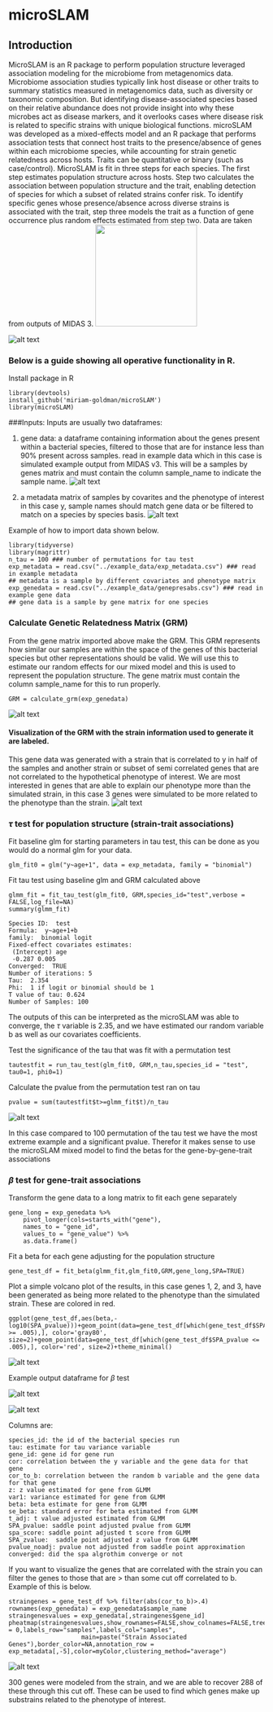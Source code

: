 # microSLAM
## Introduction
MicroSLAM is an R package to perform population structure leveraged association modeling for the microbiome from metagenomics data. Microbiome association studies typically link host disease or other traits to summary statistics measured in metagenomics data, such as diversity or taxonomic composition. But identifying disease-associated species based on their relative abundance does not provide insight into why these microbes act as disease markers, and it overlooks cases where disease risk is related to specific strains with unique biological functions. microSLAM was developed as a mixed-effects model and an R package that performs association tests that connect host traits to the presence/absence of genes within each microbiome species, while accounting for strain genetic relatedness across hosts. Traits can be quantitative or binary (such as case/control). MicroSLAM is fit in three steps for each species. The first step estimates population structure across hosts. Step two calculates the association between population structure and the trait, enabling detection of species for which a subset of related strains confer risk. To identify specific genes whose presence/absence across diverse strains is associated with the trait, step three models the trait as a function of gene occurrence plus random effects estimated from step two. Data are taken from outputs of MIDAS 3.
 <img src="https://github.com/miriam-goldman/microSLAM/blob/main/other/logo.png" width=200> 

![alt text](https://github.com/miriam-goldman/microSLAM/blob/main/other/flowchart.png)

### Below is a guide showing all operative functionality in R.
Install package in R
```
library(devtools)
install_github('miriam-goldman/microSLAM')
library(microSLAM)
```
###Inputs:
Inputs are usually two dataframes:
1) gene data: a dataframe containing information about the genes present within a bacterial species, filtered to those that are for instance less than 90% present across samples.
read in example data which in this case is simulated example output from MIDAS v3. This will be a samples by genes matrix and must contain the column sample_name to indicate the sample name.
![alt text](https://github.com/miriam-goldman/microSLAM/blob/main/other/genes.png)

2) a metadata matrix of samples by covarites and the phenotype of interest in this case y, sample names should match gene data or be filtered to match on a species by species basis.
![alt text](https://github.com/miriam-goldman/microSLAM/blob/main/other/metadata.png)

Example of how to import data shown below.
```
library(tidyverse)
library(magrittr)
n_tau = 100 ### number of permutations for tau test
exp_metadata = read.csv("../example_data/exp_metadata.csv") ### read in example metadata
## metadata is a sample by different covariates and phenotype matrix
exp_genedata = read.csv("../example_data/genepresabs.csv") ### read in example gene data
## gene data is a sample by gene matrix for one species
```

### Calculate Genetic Relatedness Matrix (GRM)

From the gene matrix imported above make the GRM. This GRM represents how similar our samples are within the space of the genes of this bacterial species but other representations should be valid. We will use this to estimate our random effects for our mixed model and this is used to represent the population structure. The gene matrix must contain the column sample_name for this to run properly.  
```
GRM = calculate_grm(exp_genedata)
```
![alt text](https://github.com/miriam-goldman/microSLAM/blob/main/other/GRM.png)

#### Visualization of the GRM with the strain information used to generate it are labeled.
This gene data was generated with a strain that is correlated to y in half of the samples and another strain or subset of semi correlated genes that are not correlated to the hypothetical phenotype of interest. We are most interested in genes that are able to explain our phenotype more than the simulated strain, in this case 3 genes were simulated to be more related to the phenotype than the strain.
![alt text](https://github.com/miriam-goldman/microSLAM/blob/main/other/exampleGRM.png)

### $\tau$ test for population structure (strain-trait associations)
Fit baseline glm for starting parameters in tau test, this can be done as you would do a normal glm for your data.

```
glm_fit0 = glm("y~age+1", data = exp_metadata, family = "binomial")
```

Fit tau test using baseline glm and GRM calculated above
```
glmm_fit = fit_tau_test(glm_fit0, GRM,species_id="test",verbose = FALSE,log_file=NA)
summary(glmm_fit)
```
```
Species ID:  test
Formula:  y~age+1+b
family:  binomial logit
Fixed-effect covariates estimates:
 (Intercept) age
 -0.287 0.005
Converged:  TRUE
Number of iterations: 5
Tau:  2.354
Phi:  1 if logit or binomial should be 1
T value of tau: 0.624
Number of Samples: 100
```
The outputs of this can be interpreted as the microSLAM was able to converge, the $\tau$ variable is 2.35, and we have estimated our random variable b as well as our covariates coefficients.

Test the significance of the tau that was fit with a permutation test
```
tautestfit = run_tau_test(glm_fit0, GRM,n_tau,species_id = "test", tau0=1, phi0=1)
```
Calculate the pvalue from the permutation test ran on tau
```
pvalue = sum(tautestfit$t>=glmm_fit$t)/n_tau
```
![alt text](https://github.com/miriam-goldman/microSLAM/blob/main/other/permutationnew.png)

In this case compared to 100 permutation of the tau test we have the most extreme example and a significant pvalue. Therefor it makes sense to use the microSLAM mixed model to find the betas for the gene-by-gene-trait associations

### $\beta$ test for gene-trait associations
Transform the gene data to a long matrix to fit each gene separately

```
gene_long = exp_genedata %>%
    pivot_longer(cols=starts_with("gene"),
    names_to = "gene_id",
    values_to = "gene_value") %>%
    as.data.frame()
```
Fit a beta for each gene adjusting for the population structure
```  
gene_test_df = fit_beta(glmm_fit,glm_fit0,GRM,gene_long,SPA=TRUE)
```
Plot a simple volcano plot of the results, in this case genes 1, 2, and 3, have been generated as being more related to the phenotype than the simulated strain. These are colored in red.
```
ggplot(gene_test_df,aes(beta,-log10(SPA_pvalue)))+geom_point(data=gene_test_df[which(gene_test_df$SPA_pvalue >= .005),], color='gray80', size=2)+geom_point(data=gene_test_df[which(gene_test_df$SPA_pvalue <= .005),], color='red', size=2)+theme_minimal()
```
![alt text](https://github.com/miriam-goldman/microSLAM/blob/main/other/volcanoplotcolor.png?raw=true)


Example output dataframe for $\beta$ test

![alt text](https://github.com/miriam-goldman/microSLAM/blob/main/other/betadf1.png?raw=true)

![alt text](https://github.com/miriam-goldman/microSLAM/blob/main/other/betadf2.png?raw=true)


Columns are:
```
species_id: the id of the bacterial species run
tau: estimate for tau variance variable
gene_id: gene id for gene run
cor: correlation between the y variable and the gene data for that gene
cor_to_b: correlation between the random b variable and the gene data for that gene
z: z value estimated for gene from GLMM
var1: variance estimated for gene from GLMM
beta: beta estimate for gene from GLMM
se_beta: standard error for beta estimated from GLMM
t_adj: t value adjusted estimated from GLMM
SPA_pvalue: saddle point adjusted pvalue from GLMM
spa_score: saddle point adjusted t score from GLMM
SPA_zvalue:  saddle point adjusted z value from GLMM
pvalue_noadj: pvalue not adjusted from saddle point approximation
converged: did the spa algrothim converge or not
```

If you want to visualize the genes that are correlated with the strain you can filter the genes to those that are > than some cut off correlated to b. Example of this is below.


```
straingenes = gene_test_df %>% filter(abs(cor_to_b)>.4)
rownames(exp_genedata) = exp_genedata$sample_name
straingenesvalues = exp_genedata[,straingenes$gene_id]
pheatmap(straingenesvalues,show_rownames=FALSE,show_colnames=FALSE,treeheight_row=0,treeheight_col = 0,labels_row="samples",labels_col="samples",
                    main=paste("Strain Associated Genes"),border_color=NA,annotation_row = exp_metadata[,-5],color=myColor,clustering_method="average")
```
![alt text](https://github.com/miriam-goldman/microSLAM/blob/main/other/strainheatmap.png?raw=true)

300 genes were modeled from the strain, and we are able to recover 288 of these through this cut off. These can be used to find which genes make up substrains related to the phenotype of interest.
